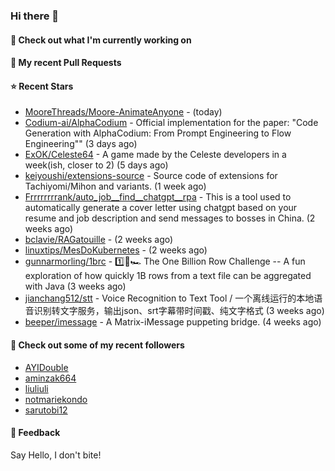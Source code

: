 ### Hi there 👋

#### 👷 Check out what I'm currently working on

#### 🔨 My recent Pull Requests


#### ⭐ Recent Stars

- [MooreThreads/Moore-AnimateAnyone](https://github.com/MooreThreads/Moore-AnimateAnyone) -  (today)
- [Codium-ai/AlphaCodium](https://github.com/Codium-ai/AlphaCodium) - Official implementation for the paper: &#34;Code Generation with AlphaCodium: From Prompt Engineering to Flow Engineering&#34;&#34; (3 days ago)
- [ExOK/Celeste64](https://github.com/ExOK/Celeste64) - A game made by the Celeste developers in a week(ish, closer to 2) (5 days ago)
- [keiyoushi/extensions-source](https://github.com/keiyoushi/extensions-source) - Source code of extensions for Tachiyomi/Mihon and variants. (1 week ago)
- [Frrrrrrrrank/auto_job__find__chatgpt__rpa](https://github.com/Frrrrrrrrank/auto_job__find__chatgpt__rpa) - This is a tool used to automatically generate a cover letter using chatgpt based on your resume and job description and send messages to bosses in China. (2 weeks ago)
- [bclavie/RAGatouille](https://github.com/bclavie/RAGatouille) -  (2 weeks ago)
- [linuxtips/MesDoKubernetes](https://github.com/linuxtips/MesDoKubernetes) -  (2 weeks ago)
- [gunnarmorling/1brc](https://github.com/gunnarmorling/1brc) - 1️⃣🐝🏎️ The One Billion Row Challenge -- A fun exploration of how quickly 1B rows from a text file can be aggregated with Java (3 weeks ago)
- [jianchang512/stt](https://github.com/jianchang512/stt) - Voice Recognition to Text Tool / 一个离线运行的本地语音识别转文字服务，输出json、srt字幕带时间戳、纯文字格式 (3 weeks ago)
- [beeper/imessage](https://github.com/beeper/imessage) - A Matrix-iMessage puppeting bridge. (4 weeks ago)

#### 👯 Check out some of my recent followers

- [AYIDouble](https://github.com/AYIDouble)
- [aminzak664](https://github.com/aminzak664)
- [liuliuli](https://github.com/liuliuli)
- [notmariekondo](https://github.com/notmariekondo)
- [sarutobi12](https://github.com/sarutobi12)

#### 💬 Feedback

Say Hello, I don't bite!